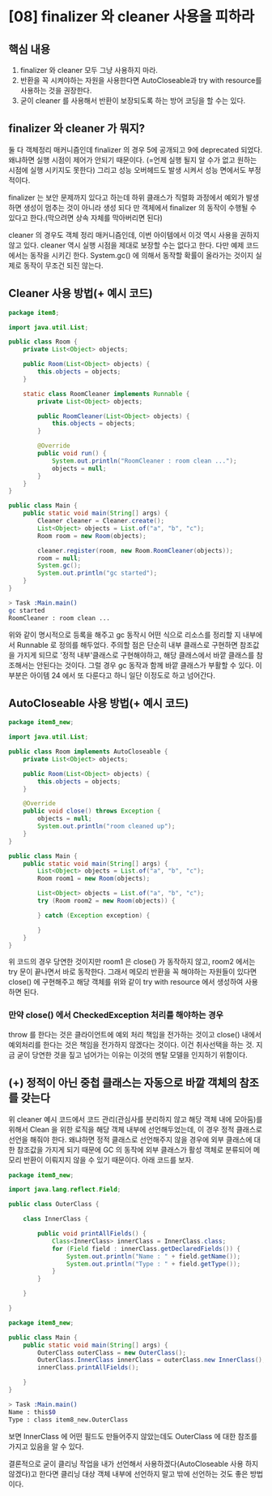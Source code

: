 # \[08] finalizer 와 cleaner 사용을 피하라

## 핵심 내용

1. finalizer 와 cleaner 모두 그냥 사용하지 마라.
2. 반환을 꼭 시켜야하는 자원을 사용한다면 AutoCloseable과 try with resource를 사용하는 것을 권장한다.
3. 굳이 cleaner 를 사용해서 반환이 보장되도록 하는 방어 코딩을 할 수는 있다.



## finalizer 와 cleaner 가 뭐지?

둘 다 객체정리 매커니즘인데 finalizer 의 경우 5에 공개되고 9에 deprecated 되었다. 왜냐하면 실행 시점이 제어가 안되기 때문이다. (=언제 실행 될지 알 수가 없고 원하는 시점에 실행 시키지도 못한다) 그리고 성능 오버헤드도 발생 시켜서 성능 면에서도 부정적이다.

finalizer 는 보안 문제까지 있다고 하는데 하위 클래스가 직렬화 과정에서 예외가 발생하면 생성이 멈추는 것이 아니라 생성 되다 만 객체에서 finalizer 의 동작이 수행될 수 있다고 한다.(막으려면 상속 자체를 막아버리면 된다)

cleaner 의 경우도 객체 정리 매커니즘인데, 이번 아이템에서 이것 역시 사용을 권하지 않고 있다. cleaner 역시 실행 시점을 제대로 보장할 수는 없다고 한다. 다만 예제 코드에서는 동작을 시키긴 한다. System.gc() 에 의해서 동작할 확률이 올라가는 것이지 실제로 동작이 무조건 되진 않는다.



## Cleaner 사용 방법(+ 예시 코드)

```java
package item8;

import java.util.List;

public class Room {
    private List<Object> objects;

    public Room(List<Object> objects) {
        this.objects = objects;
    }

    static class RoomCleaner implements Runnable {
        private List<Object> objects;

        public RoomCleaner(List<Object> objects) {
            this.objects = objects;
        }

        @Override
        public void run() {
            System.out.println("RoomCleaner : room clean ...");
            objects = null;
        }
    }
}
```

```java
public class Main {
    public static void main(String[] args) {
        Cleaner cleaner = Cleaner.create();
        List<Object> objects = List.of("a", "b", "c");
        Room room = new Room(objects);

        cleaner.register(room, new Room.RoomCleaner(objects));
        room = null;
        System.gc();
        System.out.println("gc started");
    }
}
```

```bash
> Task :Main.main()
gc started
RoomCleaner : room clean ...
```

위와 같이 명시적으로 등록을 해주고 gc 동작시 어떤 식으로 리소스를 정리할 지 내부에서 Runnable 로 정의를 해두었다. 주의할 점은 단순히 내부 클래스로 구현하면 참조값을 가지게 되므로 '정적 내부'클래스로 구현해야하고, 해당 클래스에서 바깥 클래스를 참조해서는 안된다는 것이다. 그럴 경우 gc 동작과 함께 바깥 클래스가 부활할 수 있다. 이 부분은 아이템 24 에서 또 다룬다고 하니 일단 이정도로 하고 넘어간다.



## AutoCloseable 사용 방법(+ 예시 코드)

```java
package item8_new;

import java.util.List;

public class Room implements AutoCloseable {
    private List<Object> objects;

    public Room(List<Object> objects) {
        this.objects = objects;
    }

    @Override
    public void close() throws Exception {
        objects = null;
        System.out.println("room cleaned up");
    }
}
```

```java
public class Main {
    public static void main(String[] args) {
        List<Object> objects = List.of("a", "b", "c");
        Room room1 = new Room(objects);

        List<Object> objects = List.of("a", "b", "c");
        try (Room room2 = new Room(objects)) {

        } catch (Exception exception) {

        }
    }
}
```

위 코드의 경우 당연한 것이지만 room1 은 close() 가 동작하지 않고, room2 에서는 try 문이 끝나면서 바로 동작한다. 그래서 메모리 반환을 꼭 해야하는 자원들이 있다면 close() 에 구현해주고 해당 객체를 위와 같이 try with resource 에서 생성하여 사용하면 된다.



### 만약 close() 에서 CheckedException 처리를 해야하는 경우

throw 를 한다는 것은 클라이언트에 예외 처리 책임을 전가하는 것이고 close() 내에서 예외처리를 한다는 것은 책임을 전가하지 않겠다는 것이다. 이건 취사선택을 하는 것. 지금 굳이 당연한 것을 짚고 넘어가는 이유는 이것의 멘탈 모델을 인지하기 위함이다.



## (+) 정적이 아닌 중첩 클래스는 자동으로 바깥 객체의 참조를 갖는다

위 cleaner 예시 코드에서 코드 관리(관심사를 분리하지 않고 해당 객체 내에 모아둠)를 위해서 Clean 을 위한 로직을 해당 객체 내부에 선언해두었는데, 이 경우 정적 클래스로 선언을 해줘야 한다. 왜냐하면 정적 클래스로 선언해주지 않을 경우에 외부 클래스에 대한 참조값을 가지게 되기 때문에 GC 의 동작에 외부 클래스가 활성 객체로 분류되어 메모리 반환이 이뤄지지 않을 수 있기 때문이다. 아래 코드를 보자.

```java
package item8_new;

import java.lang.reflect.Field;

public class OuterClass {

    class InnerClass {

        public void printAllFields() {
            Class<InnerClass> innerClass = InnerClass.class;
            for (Field field : innerClass.getDeclaredFields()) {
                System.out.println("Name : " + field.getName());
                System.out.println("Type : " + field.getType());
            }
        }

    }

}
```

```java
package item8_new;

public class Main {
    public static void main(String[] args) {
        OuterClass outerClass = new OuterClass();
        OuterClass.InnerClass innerClass = outerClass.new InnerClass();
        innerClass.printAllFields();

    }
}
```

```bash
> Task :Main.main()
Name : this$0
Type : class item8_new.OuterClass
```

보면 InnerClass 에 어떤 필드도 만들어주지 않았는데도 OuterClass 에 대한 참조를 가지고 있음을 알 수 있다.

결론적으로 굳이 클리닝 작업을 내가 선언해서 사용하겠다(AutoCloseable 사용 하지 않겠다)고 한다면 클리닝 대상 객체 내부에 선언하지 말고 밖에 선언하는 것도 좋은 방법이다.
